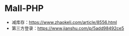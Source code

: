 # Mall-PHP

- 减库存：https://www.zhaokeli.com/article/8556.html
- 第三方登录：https://www.jianshu.com/p/5add98492ce5
